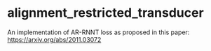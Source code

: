 # alignment_restricted_transducer
An implementation of AR-RNNT loss as proposed in this paper: https://arxiv.org/abs/2011.03072
